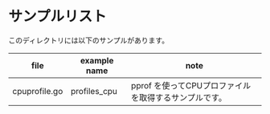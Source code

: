 # サンプルリスト

このディレクトリには以下のサンプルがあります。

| file          | example name | note                                                  |
| ------------- | ------------ | ----------------------------------------------------- |
| cpuprofile.go | profiles_cpu | pprof を使ってCPUプロファイルを取得するサンプルです。 |
